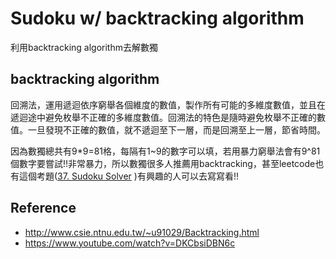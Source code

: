 # Sudoku w/ backtracking algorithm
利用backtracking algorithm去解數獨
## backtracking algorithm

回溯法，運用遞迴依序窮舉各個維度的數值，製作所有可能的多維度數值，並且在遞迴途中避免枚舉不正確的多維度數值。回溯法的特色是隨時避免枚舉不正確的數值。一旦發現不正確的數值，就不遞迴至下一層，而是回溯至上一層，節省時間。

因為數獨總共有9*9=81格，每隔有1~9的數字可以填，若用暴力窮舉法會有9^81個數字要嘗試!!非常暴力，所以數獨很多人推薦用backtracking，甚至leetcode也有這個考題([37. Sudoku Solver](https://leetcode.com/problems/sudoku-solver/)
)有興趣的人可以去寫寫看!!

## Reference
- http://www.csie.ntnu.edu.tw/~u91029/Backtracking.html
- https://www.youtube.com/watch?v=DKCbsiDBN6c